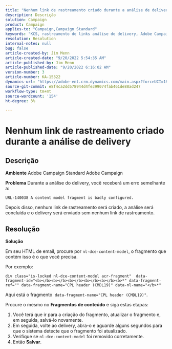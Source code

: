 ```yaml
---
title: "Nenhum link de rastreamento criado durante a análise de delivery"
description: Descrição
solution: Campaign
product: Campaign
applies-to: "Campaign,Campaign Standard"
keywords: "KCS, rastreamento de links análise de delivery, Adobe Campaign Standard, Adobe Campaign, erro, HTML, fragmento"
resolution: Resolution
internal-notes: null
bug: false
article-created-by: Jim Menn
article-created-date: "9/20/2022 5:54:35 AM"
article-published-by: Jim Menn
article-published-date: "9/20/2022 6:16:02 AM"
version-number: 3
article-number: KA-15322
dynamics-url: "https://adobe-ent.crm.dynamics.com/main.aspx?forceUCI=1&pagetype=entityrecord&etn=knowledgearticle&id=61d287ae-a838-ed11-9db1-0022480866ad"
source-git-commit: e8f4ca2dd578944d4fe399074fab461de88ad247
workflow-type: tm+mt
source-wordcount: '154'
ht-degree: 3%

---
```


# Nenhum link de rastreamento criado durante a análise de delivery

## Descrição


<b>Ambiente</b>
Adobe Campaign Standard Adobe Campaign

<b>Problema</b>
Durante a análise do delivery, você receberá um erro semelhante a:


```
URL-140038 A content model fragment is badly configured.
```


Depois disso, nenhum link de rastreamento será criado, a análise será concluída e o delivery será enviado sem nenhum link de rastreamento.


## Resolução


<b>Solução</b>

Em seu HTML de email, procure por `nl-dce-content-model`, o fragmento que contém isso é o que você precisa.

Por exemplo:


```
div class="is-locked nl-dce-content-model acr-fragment"  data-fragment-id="<b></b><b></b><b></b><b></b><b></b><b>*" data-fragment-ref="" data-fragment-name="CPL header (CMDL19)" data-nl-name="</b>*"
```


Aqui está o fragmento  `data-fragment-name="CPL header (CMDL19)"`.

Procure o mesmo no <b>Fragmentos de conteúdo</b> e siga estas etapas:

1. Você terá que ir para a criação do fragmento, atualizar o fragmento e, em seguida, salvá-lo novamente.
2. Em seguida, volte ao delivery, abra-o e aguarde alguns segundos para que o sistema detecte que o fragmento foi atualizado.
3. Verifique se `nl-dce-content-model` foi removido corretamente.
4. Então <b>Salvar</b>.

